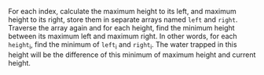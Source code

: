 For each index, calculate the maximum height to its left, and maximum height to its right, store them in separate arrays named `left` and `right`. Traverse the array again and for each height, find the minimum height between its maximum left and maximum right. In other words, for each `height`<sub>i</sub>, find the minimum of `left`<sub>i</sub> and `right`<sub>i</sub>. The water trapped in this height will be the difference of this minimum of maximum height and current height.